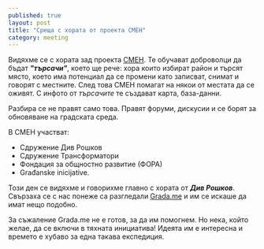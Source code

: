 ```yaml
---
published: true
layout: post
title: "Среща с хората от проекта СМЕН"
category: meeting
---
```


Видяхме се с хората зад проекта [СМЕН](http://www.smenmap.bg/). Те обучават доброволци да бъдат ***"търсачи"***, което ще рече: хора които избират район и търсят място, което има потенциал да се промени като записват, снимат и говорят с местните. След това СМЕН помагат на някои от местата да се оживят. С инфото от *търсачите* те създават карта, база-данни.

Разбира се не правят само това. Правят форуми, дискусии и се борят за обновяване на градската среда.

В СМЕН участват:

 - Сдружение Див Рошков
 - Сдружение Трансформатори
 - Фондация за общностно развитие (ФОРА)
 - Građanske inicijative.

Този ден се видяхме и говорихме главно с хората от ***Див Рошков***. Свързаха се с нас понеже са разгледали [Grada.me](http://www.obshtestvo.bg/project/grada.me.html) и им се искаше да имат нещо подобно.

За съжаление Grada.me не е готов, за да им помогнем. Но нека, който желае, да се включи в тяхната инициатива! Идеята им е интересна и времето е хубаво за една такава експедиция.
